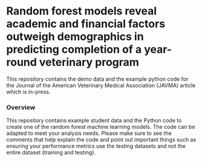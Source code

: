 # Random forest models reveal academic and financial factors outweigh demographics in predicting completion of a year-round veterinary program

This repository contains the demo data and the example python code for the Journal of the American Veterinary Medical Association (JAVMA) article which is in-press.

### Overview

This repository contains example student data and the Python code to create one of the random forest machine learning models.  The code can be adapted to meet your analysis needs.  Please make sure to see the comments that help explain the code and point out important things such as ensuring your performance metrics use the testing datasets and not the entire dataset (training and testing).
